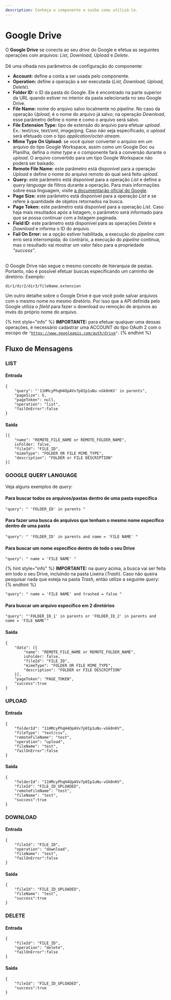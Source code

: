 ```yaml
---
description: Conheça o componente e saiba como utilizá-lo.
---
```


# Google Drive

O **Google Drive** se conecta ao seu _drive_ do Google e efetua as seguintes operações com arquivos: _List_, _Download_, _Upload_ e _Delete_.\
&#x20;      \
Dê uma olhada nos parâmetros de configuração do componente:

* **Account:** define a conta a ser usada pelo componente.
* **Operation:** define a operação a ser executada (_List, Download, Upload, Delete_).
* **Folder ID:** o ID da pasta do Google. Ele é encontrado na parte superior da URL quando estiver no interior da pasta selecionada no seu Google Drive.
* **File Name:** nome do arquivo salvo localmente no _pipeline_. No caso da operação _Upload_, é o nome do arquivo já salvo; na operação _Download_, esse parâmetro define o nome e como o arquivo será salvo.
* **File Extension Type:** tipo de extensão do arquivo para efetuar _upload_. Ex.: text/csv, text/xml, image/png. Caso não seja especificado, o _upload_ será efetuado com o tipo _application/octet-stream_.
* **Mime Type On Upload:** se você quiser converter o arquivo em um arquivo do tipo Google Workspace, assim como um Google Doc ou Planilha, defina o _mime type_ e o componente fará a conversão durante o _upload_. O arquivo convertido para um tipo Google Workspace não poderá ser baixado.
* **Remote File Name:** este parâmetro está disponível para a operação _Upload_ e define o nome do arquivo remoto do qual será feito _upload_.
* **Query:** este parâmetro está disponível para a operação _List_ e define a _query language_ de filtros durante a operação. Para mais informações sobre essa linguagem, visite [a documentação oficial do Google](https://developers.google.com/drive/api/v3/ref-search-terms).
* **Page Size:** este parâmetro está disponível para a operação _List_ e se refere à quantidade de objetos retornados na busca.
* **Page Token:** este parâmetro está disponível para a operação _List_. Caso haja mais resultados após a listagem, o parâmetro será informado para que se possa continuar com a listagem paginada.
* **Field ID:** este parâmetro está disponível para as operações _Delete_ e _Download_ e informa o ID do arquivo.
* **Fail On Error:** se a opção estiver habilitada, a execução do _pipeline_ com erro será interrompida; do contrário, a execução do _pipeline_ continua, mas o resultado vai mostrar um valor falso para a propriedade _"success"_.

\
O Google Drive não segue o mesmo conceito de hierarquia de pastas. Portanto, não é possível efetuar buscas especificando um caminho de diretório. Exemplo:&#x20;

`dir1/dir2/dir3/fileName.extension`

Um outro detalhe sobre o Google Drive é que você pode salvar arquivos com o mesmo nome no mesmo diretório. Por isso que a API definida pelo Google utiliza o _fileId_ para fazer o download ou remoção de arquivos ao invés do próprio nome do arquivo.

{% hint style="info" %}
**IMPORTANTE:** para efetuar qualquer uma dessas operações, é necessário cadastrar uma ACCOUNT do tipo OAuth 2 com o escopo de `"`[`https://www.googleapis.com/auth/drive`](https://www.googleapis.com/auth/drive)`"`.
{% endhint %}

## Fluxo de Mensagens <a href="#fluxo-de-mensagens" id="fluxo-de-mensagens"></a>

### LIST <a href="#list" id="list"></a>

#### **Entrada**

```
{
    "query": "'11HMcyPhqH4OpAVv7p0Ip1uNu-vGk0nKV' in parents",
    "pageSize": 5,
    "pageToken": null,
    "operation": "list",
    "failOnError":false
}
```

#### **Saída**

```
[{
    "name": "REMOTE_FILE_NAME or REMOTE_FOLDER_NAME",
    isFolder: false,
    "fileId": "FILE_ID",
    "mimeType": "FOLDER OR FILE MIME_TYPE",
    "description": "FOLDER or FILE DESCRIPTION"
}]
```

### GOOGLE QUERY LANGUAGE <a href="#google-query-language" id="google-query-language"></a>

Veja alguns exemplos de _query_:&#x20;

#### Para buscar todos os arquivos/pastas dentro de uma pasta específica

```
"query": " 'FOLDER_ID' in parents "
```

#### Para fazer uma busca de arquivos que tenham o mesmo nome específico dentro de uma pasta

```
"query": " 'FOLDER_ID' in parents and name = 'FILE NAME' "
```

#### Para buscar um nome específico dentro de todo o seu Drive

```
"query": " name = 'FILE NAME' "
```

{% hint style="info" %}
**IMPORTANTE:** na _query_ acima, a busca vai ser feita em todo o seu Drive, incluindo na pasta Lixeira (_Trash_). Caso não queira pesquisar nada que esteja na pasta _Trash_, então utilize a seguinte _query_:
{% endhint %}

```
"query": " name = 'FILE NAME' and trashed = false "
```

#### Para buscar um arquivo específico em 2 diretórios

```
"query": "'FOLDER_ID_1' in parents or 'FOLDER_ID_2' in parents and name = 'FILE NAME'"
```

#### **Saída**

```
{
    "data": [{
        "name": "REMOTE_FILE_NAME or REMOTE_FOLDER_NAME",
        isFolder: false,
        "fileId": "FILE_ID",
        "mimeType": "FOLDER OR FILE MIME_TYPE",
        "description": "FOLDER or FILE DESCRIPTION"
    }],
    "pageToken": "PAGE_TOKEN",
    "success":true
}
```

### UPLOAD <a href="#upload" id="upload"></a>

#### **Entrada**

```
{
    "folderId": "11HMcyPhqH4OpAVv7p0Ip1uNu-vGk0nKV",
    "fileType": "text/csv",
    "remoteFileName": "test",
    "operation": "upload",
    "fileName": "test",
    "failOnError":false
}
```

#### **Saída**

```
{
    "folderId": "11HMcyPhqH4OpAVv7p0Ip1uNu-vGk0nKV",
    "fileId": "FILE_ID_UPLOADED",
    "remoteFileName": "test",
    "fileName": "test",
    "success":true
}
```

### DOWNLOAD <a href="#download" id="download"></a>

#### **Entrada**

```
{
    "fileId": "FILE_ID",
    "operation": "download",              
    "fileName": "test",              
    "failOnError":false  
}
```

#### **Saída**

```
{              
    "fileId": "FILE_ID_UPLOADED",              
    "fileName": "test",              
    "success":true  
}
```

### DELETE <a href="#delete" id="delete"></a>

#### **Entrada**

```
{              
    "fileId": "FILE_ID",              
    "operation": "delete",              
    "failOnError":false  
}
```

#### **Saída**

```
{              
    "fileId": "FILE_ID_UPLOADED",              
    "success":true  
}
```

